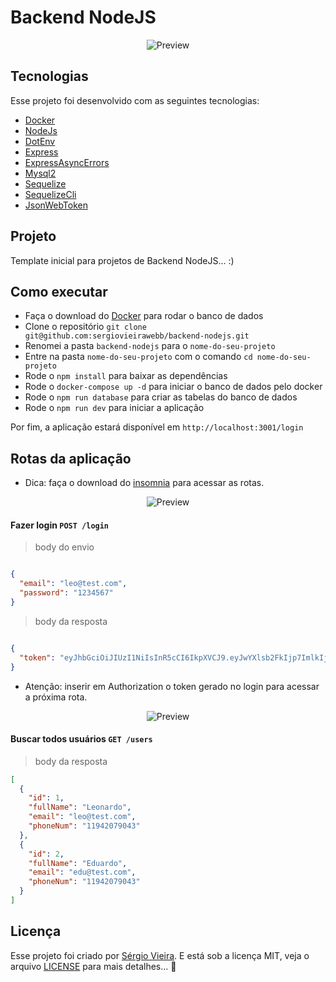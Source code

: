 # Backend NodeJS

<p align="center">
  <img alt="Preview" src="./.github/preview/1.png">
</p>

## Tecnologias

Esse projeto foi desenvolvido com as seguintes tecnologias:

- [Docker](https://www.docker.com/)
- [NodeJs](https://nodejs.org/)
- [DotEnv](https://www.npmjs.com/package/dotenv)
- [Express](https://expressjs.com/)
- [ExpressAsyncErrors](https://www.npmjs.com/package/express-async-errors)
- [Mysql2](https://www.npmjs.com/package/mysql2)
- [Sequelize](https://sequelize.org/)
- [SequelizeCli](https://www.npmjs.com/package/sequelize-cli)
- [JsonWebToken](https://jwt.io/)

## Projeto

Template inicial para projetos de Backend NodeJS... :)

## Como executar

- Faça o download do [Docker](https://www.docker.com/) para rodar o banco de dados
- Clone o repositório `git clone git@github.com:sergiovieirawebb/backend-nodejs.git`
- Renomei a pasta `backend-nodejs` para o `nome-do-seu-projeto`
- Entre na pasta `nome-do-seu-projeto` com o comando `cd nome-do-seu-projeto`
- Rode o `npm install` para baixar as dependências
- Rode o `docker-compose up -d` para iniciar o banco de dados pelo docker
- Rode o `npm run database` para criar as tabelas do banco de dados
- Rode o `npm run dev` para iniciar a aplicação

Por fim, a aplicação estará disponível em `http://localhost:3001/login`

## Rotas da aplicação

- Dica: faça o download do [insomnia](https://insomnia.rest/) para acessar as rotas.

<p align="center">
  <img alt="Preview" src="./.github/preview/3.png">
</p>

#### Fazer login `POST /login`

> body do envio
```json

{
  "email": "leo@test.com",
  "password": "1234567"
}

```

> body da resposta
```json

{
  "token": "eyJhbGciOiJIUzI1NiIsInR5cCI6IkpXVCJ9.eyJwYXlsb2FkIjp7ImlkIjoxLCJmdWxsTmFtZSI6Ikxlb25hcmRvIiwiZW1haWwiOiJsZW9AdGVzdC5jb20ifSwiaWF0IjoxNjYzNjg5MTI1LCJleHAiOjE2NjQxMjExMjV9.q7shs9V8hHnXJ5HOHy-0vvOS1intyc43rnT6uCzk9sQ"
}

```

- Atenção: inserir em Authorization o token gerado no login para acessar a próxima rota.

<p align="center">
  <img alt="Preview" src="./.github/preview/2.png">
</p>


#### Buscar todos usuários `GET /users`

> body da resposta
```json
[
  {
    "id": 1,
    "fullName": "Leonardo",
    "email": "leo@test.com",
    "phoneNum": "11942079043"
  },
  {
    "id": 2,
    "fullName": "Eduardo",
    "email": "edu@test.com",
    "phoneNum": "11942079043"
  }
]
```

## Licença

Esse projeto foi criado por [Sérgio Vieira](https://www.linkedin.com/in/sergiovieirawebb/). E está sob a licença MIT, veja o arquivo [LICENSE](./LICENSE.md) para mais detalhes... :rocket:
